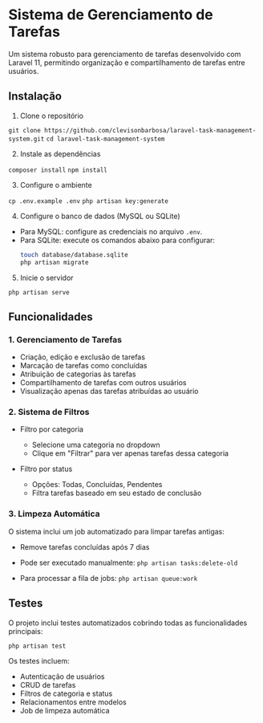 # Sistema de Gerenciamento de Tarefas

Um sistema robusto para gerenciamento de tarefas desenvolvido com Laravel 11, permitindo organização e compartilhamento de tarefas entre usuários.

## Instalação

1. Clone o repositório

```git clone https://github.com/clevisonbarbosa/laravel-task-management-system.git```
```cd laravel-task-management-system```

2. Instale as dependências

```composer install```
```npm install```

3. Configure o ambiente

```cp .env.example .env```
```php artisan key:generate```


4. Configure o banco de dados (MySQL ou SQLite)
- Para MySQL: configure as credenciais no arquivo `.env`.
- Para SQLite: execute os comandos abaixo para configurar:
  ```bash
  touch database/database.sqlite
  php artisan migrate


5. Inicie o servidor

```php artisan serve```

## Funcionalidades

### 1. Gerenciamento de Tarefas
- Criação, edição e exclusão de tarefas
- Marcação de tarefas como concluídas
- Atribuição de categorias às tarefas
- Compartilhamento de tarefas com outros usuários
- Visualização apenas das tarefas atribuídas ao usuário

### 2. Sistema de Filtros
- Filtro por categoria
  - Selecione uma categoria no dropdown
  - Clique em "Filtrar" para ver apenas tarefas dessa categoria

- Filtro por status
  - Opções: Todas, Concluídas, Pendentes
  - Filtra tarefas baseado em seu estado de conclusão

### 3. Limpeza Automática
O sistema inclui um job automatizado para limpar tarefas antigas:

- Remove tarefas concluídas após 7 dias
- Pode ser executado manualmente:
```php artisan tasks:delete-old```

- Para processar a fila de jobs:
```php artisan queue:work```

## Testes

O projeto inclui testes automatizados cobrindo todas as funcionalidades principais:

```php artisan test```

Os testes incluem:
- Autenticação de usuários
- CRUD de tarefas
- Filtros de categoria e status
- Relacionamentos entre modelos
- Job de limpeza automática
